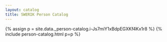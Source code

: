 ```yaml
---
layout: catalog
title: SWERIK Person Catalog
---
```

{% assign p = site.data._person-catalog.i-Js7miY1xBdpEGXKf4Kx1r8 %}
{% include person-catalog.html p=p %}

